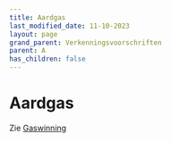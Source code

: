 ```yaml
---
title: Aardgas
last_modified_date: 11-10-2023
layout: page
grand_parent: Verkenningsvoorschriften
parent: A
has_children: false
---
```


Aardgas
=======

Zie [Gaswinning](../../G/Gaswinning/Gaswinning.html)
